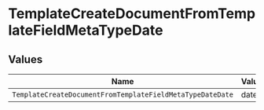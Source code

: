 # TemplateCreateDocumentFromTemplateFieldMetaTypeDate


## Values

| Name                                                      | Value                                                     |
| --------------------------------------------------------- | --------------------------------------------------------- |
| `TemplateCreateDocumentFromTemplateFieldMetaTypeDateDate` | date                                                      |